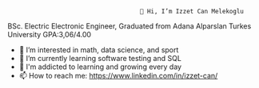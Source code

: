                                          👋 Hi, I’m Izzet Can Melekoglu

BSc. Electric Electronic Engineer, Graduated from Adana Alparslan Turkes University GPA:3,06/4.00


- 👀 I’m interested in math, data science, and sport 
- 🌱 I’m currently learning software testing and SQL 
- 💞️ I'm addicted to learning and growing every day
- 📫 How to reach me:
        https://www.linkedin.com/in/izzet-can/
